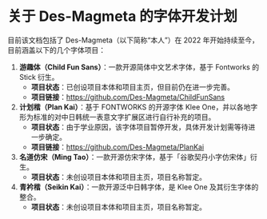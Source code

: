 # 关于 Des-Magmeta 的字体开发计划
 目前该文档包括了 Des-Magmeta（以下简称“本人”）在 2022 年开始持续至今，目前涵盖以下的几个字体项目： 

 1. **游趣体（Child Fun Sans）**：一款开源简体中文艺术字体，基于 Fontworks 的 Stick 衍生。 
     - **项目状态**：已创设项目本体和项目主页，但目前仍在进一步完善。 
     - **项目链接**：https://github.com/Des-Magmeta/ChildFunSans  
 2. **计划楷（Plan Kai）**：基于 FONTWORKS 的开源字体 Klee One，并以各地字形为标准的对中日韩统一表意文字扩展区进行自行补充的项目。
     - **项目状态**：由于学业原因，该字体项目暂停开发，具体开发计划需等待进一步确定。
     - **项目链接**：https://github.com/Des-Magmeta/PlanKai  
 3. **名道仿宋（Ming Tao）**：一款开源仿宋字体，基于「谷歌契丹小字仿宋体」衍生。 
     - **项目状态**：未创设项目本体和项目主页，项目名称暂定。 
 4. **青衿楷（Seikin Kai）**：一款开源泛中日韩字体，是 Klee One 及其衍生字体的整合。
     - **项目状态**：未创设项目本体和项目主页，项目名称暂定。 
